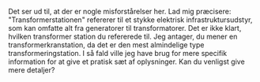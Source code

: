 Det ser ud til, at der er nogle misforstårelser her. Lad mig præcisere: ​
"Transformerstationen" refererer til et stykke elektrisk infrastruktursudstyr, som kan omfatte alt fra generatorer til transformatorer. Det er ikke klart, hvilken transformer station du refererede til. Jeg antager, du mener en transformerkranstation, da det er den mest almindelige type transformeringstation. I så fald ville jeg have brug for mere specifik information for at give et pratisk sæt af oplysninger. Kan du venligst give mere detaljer?